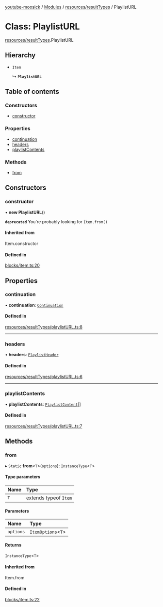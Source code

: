 [youtube-moosick](../README.md) / [Modules](../modules.md) / [resources/resultTypes](../modules/resources_resultTypes.md) / PlaylistURL

# Class: PlaylistURL

[resources/resultTypes](../modules/resources_resultTypes.md).PlaylistURL

## Hierarchy

- `Item`

  ↳ **`PlaylistURL`**

## Table of contents

### Constructors

- [constructor](resources_resultTypes.PlaylistURL.md#constructor)

### Properties

- [continuation](resources_resultTypes.PlaylistURL.md#continuation)
- [headers](resources_resultTypes.PlaylistURL.md#headers)
- [playlistContents](resources_resultTypes.PlaylistURL.md#playlistcontents)

### Methods

- [from](resources_resultTypes.PlaylistURL.md#from)

## Constructors

### constructor

• **new PlaylistURL**()

**`deprecated`** You're probably looking for `Item.from()`

#### Inherited from

Item.constructor

#### Defined in

[blocks/item.ts:20](https://github.com/EvasiveXkiller/youtube-moosick/blob/7f2abd0/src/blocks/item.ts#L20)

## Properties

### continuation

• **continuation**: [`Continuation`](../interfaces/resources_resultTypes.Continuation.md)

#### Defined in

[resources/resultTypes/playlistURL.ts:8](https://github.com/EvasiveXkiller/youtube-moosick/blob/7f2abd0/src/resources/resultTypes/playlistURL.ts#L8)

___

### headers

• **headers**: [`PlaylistHeader`](resources_resultTypes.PlaylistHeader.md)

#### Defined in

[resources/resultTypes/playlistURL.ts:6](https://github.com/EvasiveXkiller/youtube-moosick/blob/7f2abd0/src/resources/resultTypes/playlistURL.ts#L6)

___

### playlistContents

• **playlistContents**: [`PlaylistContent`](resources_resultTypes.PlaylistContent.md)[]

#### Defined in

[resources/resultTypes/playlistURL.ts:7](https://github.com/EvasiveXkiller/youtube-moosick/blob/7f2abd0/src/resources/resultTypes/playlistURL.ts#L7)

## Methods

### from

▸ `Static` **from**<`T`\>(`options`): `InstanceType`<`T`\>

#### Type parameters

| Name | Type |
| :------ | :------ |
| `T` | extends typeof `Item` |

#### Parameters

| Name | Type |
| :------ | :------ |
| `options` | `ItemOptions`<`T`\> |

#### Returns

`InstanceType`<`T`\>

#### Inherited from

Item.from

#### Defined in

[blocks/item.ts:22](https://github.com/EvasiveXkiller/youtube-moosick/blob/7f2abd0/src/blocks/item.ts#L22)
